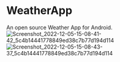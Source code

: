 # WeatherApp

An open source Weather App for Android.
![Screenshot_2022-12-05-15-08-41-42_5c4b14441778849ed38c7b77d194d114](https://user-images.githubusercontent.com/85549700/205604323-387cb10d-3363-4af1-9ff4-1d24a1b595c5.jpg)
![Screenshot_2022-12-05-15-08-43-37_5c4b14441778849ed38c7b77d194d114](https://user-images.githubusercontent.com/85549700/205604333-f4a2a442-3b1a-4d37-ac0a-513dd19a00bf.jpg)
